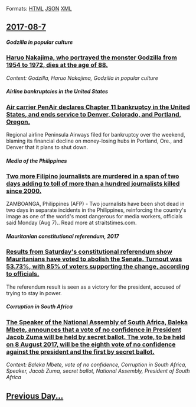 
Formats: [HTML](2017/08/7/index.html)  [JSON](2017/08/7/index.json)  [XML](2017/08/7/index.xml)  

## [2017-08-7](/news/2017/08/7/index.md)

##### Godzilla in popular culture
### [Haruo Nakajima, who portrayed the monster Godzilla from 1954 to 1972, dies at the age of 88. ](/news/2017/08/7/haruo-nakajima-who-portrayed-the-monster-godzilla-from-1954-to-1972-dies-at-the-age-of-88.md)
_Context: Godzilla, Haruo Nakajima, Godzilla in popular culture_

##### Airline bankruptcies in the United States
### [Air carrier PenAir declares Chapter 11 bankruptcy in the United States, and ends service to Denver, Colorado, and Portland, Oregon. ](/news/2017/08/7/air-carrier-penair-declares-chapter-11-bankruptcy-in-the-united-states-and-ends-service-to-denver-colorado-and-portland-oregon.md)
Regional airline Peninsula Airways filed for bankruptcy over the weekend, blaming its financial decline on money-losing hubs in Portland, Ore., and Denver that it plans to shut down.

##### Media of the Philippines
### [Two more Filipino journalists are murdered in a span of two days adding to toll of more than a hundred journalists killed since 2000. ](/news/2017/08/7/two-more-filipino-journalists-are-murdered-in-a-span-of-two-days-adding-to-toll-of-more-than-a-hundred-journalists-killed-since-2000.md)
ZAMBOANGA, Philippines (AFP) - Two journalists have been shot dead in two days in separate incidents in the Philippines, reinforcing the country&#039;s image as one of the world&#039;s most dangerous for media workers, officials said Monday (Aug 7).. Read more at straitstimes.com.

##### Mauritanian constitutional referendum, 2017
### [Results from Saturday's constitutional referendum show Mauritanians have voted to abolish the Senate. Turnout was 53.73%, with 85% of voters supporting the change, according to officials. ](/news/2017/08/7/results-from-saturday-s-constitutional-referendum-show-mauritanians-have-voted-to-abolish-the-senate-turnout-was-53-73-with-85-of-voters.md)
The referendum result is seen as a victory for the president, accused of trying to stay in power.

##### Corruption in South Africa
### [The Speaker of the National Assembly of South Africa, Baleka Mbete, announces that a vote of no confidence in President Jacob Zuma will be held by secret ballot. The vote, to be held on 8 August 2017, will be the eighth vote of no confidence against the president and the first by secret ballot. ](/news/2017/08/7/the-speaker-of-the-national-assembly-of-south-africa-baleka-mbete-announces-that-a-vote-of-no-confidence-in-president-jacob-zuma-will-be-h.md)
_Context: Baleka Mbete, vote of no confidence, Corruption in South Africa, Speaker, Jacob Zuma, secret ballot, National Assembly, President of South Africa_

## [Previous Day...](/news/2017/08/6/index.md)

